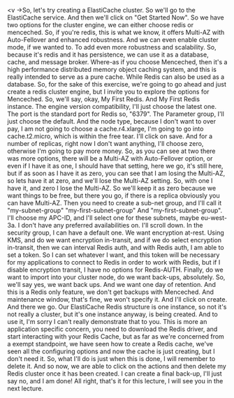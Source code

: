 
<v ->So, let's try creating a ElastiCache cluster.</v>
So we'll go to the ElastiCache service.
And then we'll click on "Get Started Now".
So we have two options for the cluster engine,
we can either choose redis or menceched.
So, if you're redis, this is what we know,
it offers Multi-AZ with Auto-Fellover
and enhanced robustness.
And we can even enable cluster mode, if we wanted to.
To add even more robustness and scalability.
So, because it's redis and it has persistence,
we can use it as a database, cache, and message broker.
Where-as if you choose Menceched, then it's a high
performance distributed memory object caching system,
and this is really intended to serve as a pure cache.
While Redis can also be used as a database.
So, for the sake of this exercise,
we're going to go ahead and just create
a redis cluster engine, but I invite you to explore
the options for Menceched.
So, we'll say, okay, My First Redis.
And My First Redis instance.
The engine version compatibility,
I'll just choose the latest one.
The port is the standard port for Redis so, "6379".
The Parameter group, I'll just choose the default.
And the node type, because I don't want to over pay,
I am not going to choose a cache.r4.xlarge,
I'm going to go into cache.t2.micro,
which is within the free tear.
I'll click on save.
And for a number of replicas,
right now I don't want anything,
I'll choose zero, otherwise I'm going to pay more money.
So, as you can see at two there was more options,
there will be a Multi-AZ with Auto-Fellover option,
or even if I have it as one, I should have that setting,
here we go, it's still here,
but if as soon as I have it as zero,
you can see that I am losing the Multi-AZ,
so lets have it at zero,
and we'll lose the Multi-AZ setting.
So, with one I have it, and zero I lose the Multi-AZ.
So we'll keep it as zero because we want things to be free,
but there you go, if there is a replica obviously
you can have Multi-AZ.
Then you need to create a sub-net group, and I'll call it
"my-subnet-group"
"my-first-subnet-group"
And "my-first-subnet-group".
I'll choose my APC-ID,
and I'll select one for these subnets, maybe eu-west-3a.
I don't have any preferred availabilities on.
I'll scroll down.
In the security group, I can have a default one.
We want encryption at-rest.
Using KMS, and do we want encryption in-transit,
and if we do select encryption in-transit,
then we can interval Redis auth,
and with Redis auth, I am able to set a token.
So I can set whatever I want,
and this token will be necessary for my applications
to connect to Redis in order to work with Redis,
but if I disable encryption transit,
I have no options for Redis-AUTH.
Finally, do we want to import into your cluster node,
do we want back-ups, absolutely.
So, we'll say yes, we want back ups.
And we want one day of retention.
And this is a Redis only feature,
we don't get backups with Menceched.
And maintenance window, that's fine, we won't specify it.
And I'll click on create.
And there we go.
Our ElastiCache Redis structure is one instance,
so not it's not really a cluster,
but it's one instance anyway,
is being created.
And to use it,
I'm sorry I can't really demonstrate that to you.
This is more an application specific concern,
you need to download the Redis driver, and start
interacting with your Redis Cache, but as far as we're
concerned from a exempt standpoint, we have seen how to
create a Redis cache, we've seen all the configuring options
and now the cache is just creating, but I don't need it.
So, what I'll do is just when this is done, I will remember
to delete it.
And so now, we are able to click on the actions and then
delete my Redis cluster once it has been created.
I can create a final back-up,
I'll just say no, and I am done!
All right, that's it for this lecture,
I will see you in the next lecture.